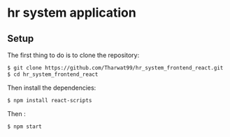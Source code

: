 # hr system application

## Setup

The first thing to do is to clone the repository:

```sh
$ git clone https://github.com/Tharwat99/hr_system_frontend_react.git
$ cd hr_system_frontend_react
```


Then install the dependencies:

```sh
$ npm install react-scripts 
```
Then :
```sh
$ npm start
```
